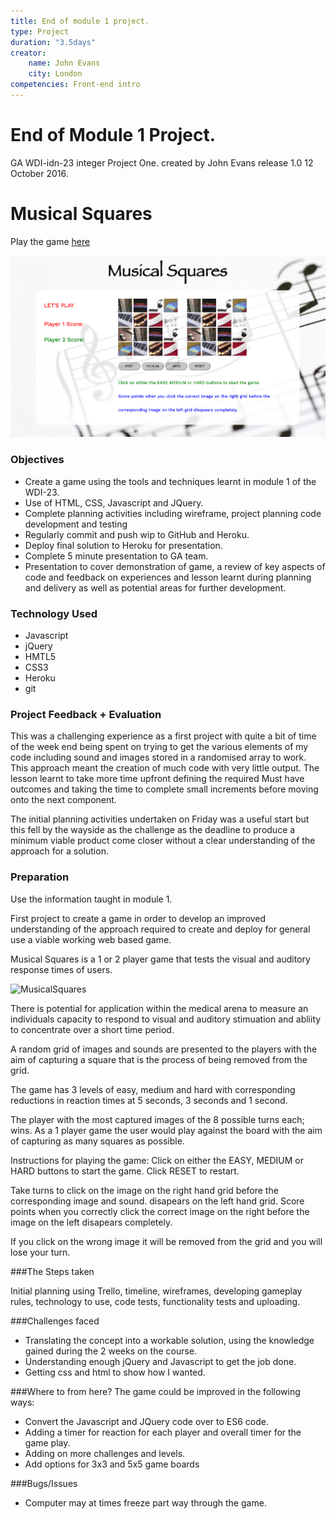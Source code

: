 ```yaml
---
title: End of module 1 project.
type: Project
duration: "3.5days"
creator:
    name: John Evans
    city: London
competencies: Front-end intro
---
```


# End of Module 1 Project.


GA WDI-idn-23 integer Project One. created by John Evans release 1.0 12 October 2016.


# Musical Squares

Play the game [here](https://lit-hollows-13153.herokuapp.com/)

![Musical Squares](./images/musical_sq_screenShot.png)


### Objectives

- Create a game using the tools and techniques learnt in module 1 of the WDI-23.
- Use of HTML, CSS, Javascript and JQuery.
- Complete planning activities including wireframe, project planning code development and testing
- Regularly commit and push wip to GitHub and Heroku.
- Deploy final solution to Heroku for presentation.
- Complete 5 minute presentation to GA team.
- Presentation to cover demonstration of game, a review of key aspects of code and feedback on experiences and lesson learnt during planning and delivery as well as potential areas for further development.

### Technology Used
* Javascript
* jQuery
* HMTL5
* CSS3
* Heroku
* git

### Project Feedback + Evaluation
This was a challenging experience as a first project with quite a bit of time of the week end being spent on trying to get the various elements of my code including sound and images stored in a randomised array to work. This approach meant the creation of much code with very little output. The lesson learnt to take more time upfront defining the required Must have outcomes and taking the time to complete small increments before moving onto the next component. 

The initial planning activities undertaken on Friday was a useful start but this fell by the wayside as the challenge as the deadline to produce a minimum viable product come closer without a clear understanding of the approach for a solution.


### Preparation


Use the information taught in module 1.

First project to create a game in order to develop an improved understanding of the approach required to create and deploy for general use a viable working web based game.

Musical Squares is a 1 or 2 player game that tests the visual and auditory response times of users.

![MusicalSquares](./images/musical_sq_screenShot2.png)


There is potential for application within the medical arena to measure an individuals capacity to respond to visual and auditory stimuation and abliity to concentrate over a short time period.

A random grid of images and sounds are presented to the players with the aim of capturing a square that is the process of being removed from the grid.

The game has 3 levels of easy, medium and hard with corresponding reductions in reaction times at 5 seconds, 3 seconds and 1 second.

The player with the most captured images of the 8 possible turns each; wins. As a 1 player game the user would play against the board with the aim of capturing as many squares as possible.

Instructions for playing the game: Click on either the EASY, MEDIUM or HARD buttons to start the game. Click RESET to restart.

Take turns to click on the image on the right hand grid before the corresponding image and sound. disapears on the left hand grid. Score points when you correctly click the correct image on the right before the image on the left disapears completely.

If you click on the wrong image it will be removed from the grid and you will lose your turn.




###The Steps taken

Initial planning using Trello, timeline, wireframes, developing gameplay rules, technology to use, code tests, functionality tests and uploading.


###Challenges faced

- Translating the concept into a workable solution, using the knowledge gained during the 2 weeks on the course.
- Understanding enough jQuery and Javascript to get the job done.
- Getting css and html to show how I wanted. 

###Where to from here?
The game could be improved in the following ways:

* Convert the Javascript and JQuery code over to ES6 code.
* Adding a timer for reaction for each player and overall timer for the game play.
* Adding on more challenges and levels.
* Add options for 3x3 and 5x5 game boards



###Bugs/Issues
- Computer may at times freeze part way through the game.


